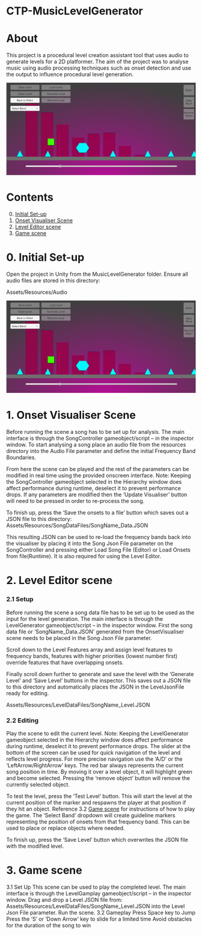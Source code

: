 # CTP-MusicLevelGenerator

# About
This project is a procedural level creation assistant tool that uses audio to generate levels for a 2D platformer. The aim of the project was to analyse music using audio processing techniques such as onset detection and use the output to influence procedural level generation.

<img src="Images/Gameplay1.png">
 
# Contents
0. [Initial Set-up](#0)
1. [Onset Visualiser Scene](#1)
2. [Level Editor scene](#2)
3. [Game scene](#3)
# 0.  Initial Set-up <a name="0"></a>
Open the project in Unity from the MusicLevelGenerator folder.
Ensure all audio files are stored in this directory:

Assets/Resources/Audio

<img src="Images/Gameplay1.png">

# 1.  Onset Visualiser Scene<a name="1"></a>
Before running the scene a song has to be set up for analysis.
The main interface is through the SongController gameobject/script – in the inspector window.
To start analysing a song place an audio file from the resources directory into the Audio File parameter and define the initial Frequency Band Boundaries. 
 
From here the scene can be played and the rest of the parameters can be modified in real time using the provided onscreen interface.
Note: Keeping the SongController gameobject selected in the Hierarchy window does affect performance during runtime, deselect it to prevent performance drops.
If any parameters are modified then the ‘Update Visualiser’ button will need to be pressed in order to re-process the song. 
 
To finish up, press the ‘Save the onsets to a file’ button which saves out a JSON file to this directory: 
Assets/Resources/SongDataFiles/SongName_Data.JSON
 
This resulting JSON can be used to re-load the frequency bands back into the visualiser by placing it into the Song Json File parameter on the SongController and pressing either Load Song File (Editor) or Load Onsets from file(Runtime).
It is also required for using the Level Editor.

# 2.  Level Editor scene<a name="2"></a>
### 2.1 Setup
Before running the scene a song data file has to be set up to be used as the input for the level generation.
The main interface is through the LevelGenerator gameobject/script – in the inspector window. 
First the song data file or ‘SongName_Data.JSON’ generated from the OnsetVisualiser scene needs to be placed in the Song Json File parameter.
 
Scroll down to the Level Features array and assign level features to frequency bands, features with higher priorities (lowest number first) override features that have overlapping onsets. 
 
Finally scroll down further to generate and save the level with the ‘Generate Level’ and ‘Save Level’ buttons in the inspector. This saves out a JSON file to this directory and automatically places the JSON in the LevelJsonFile ready for editing.
 
Assets/Resources/LevelDataFiles/SongName_Level.JSON
 
### 2.2 Editing
Play the scene to edit the current level.
Note: Keeping the LevelGenerator gameobject selected in the Hierarchy window does affect performance during runtime, deselect it to prevent performance drops.
The slider at the bottom of the screen can be used for quick navigation of the level and reflects level progress.
For more precise navigation use the ‘A/D’ or the ‘LeftArrow/RightArrow’ keys.
The red bar always represents the current song position in time. By moving it over a level object,  it will highlight green and become selected. Pressing the ‘remove object’ button will remove the currently selected object.
 
To test the level, press the ‘Test Level’ button. This will start the level at the current position of the marker and respawns the player at that position if they hit an object.
Reference 3.2 [Game scene](#3) for instructions of how to play the game.
The ‘Select Band’ dropdown will create guideline markers representing the position of onsets from that frequency band. This can be used to place or replace objects where needed.
 
To finish up, press the ‘Save Level’ button which overwrites the JSON file with the modified level.


# 3.  Game scene<a name="3"></a>
3.1 Set Up
This scene can be used to play the completed level.
The main interface is through the LevelGamplay gameobject/script – in the inspector window.
Drag and drop a Level JSON file from: Assets/Resources/LevelDataFiles/SongName_Level.JSON into the Level Json File parameter.
Run the scene.
3.2 Gameplay
Press Space key to Jump
Press the ‘S’ or ‘Down Arrow’ key to slide for a limited time
Avoid obstacles for the duration of the song to win
 

